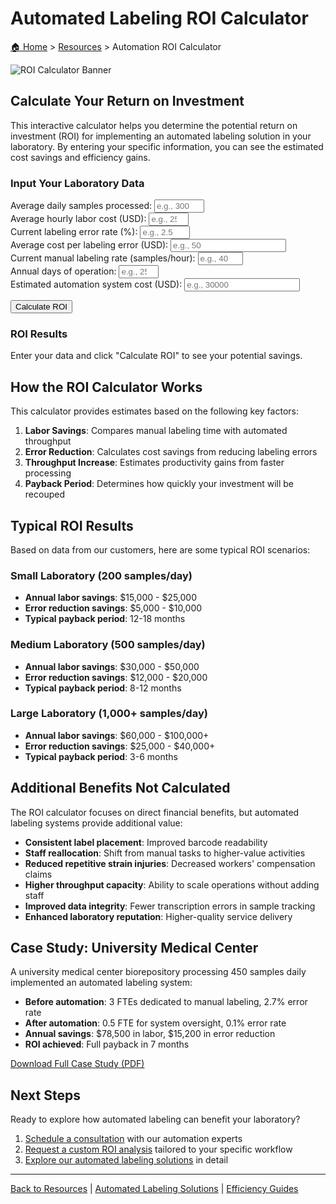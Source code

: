 # Automated Labeling ROI Calculator

[🏠 Home](../index.md) > [Resources](./index.md) > Automation ROI Calculator

![ROI Calculator Banner](../images/roi-calculator-banner.jpg)

## Calculate Your Return on Investment

This interactive calculator helps you determine the potential return on investment (ROI) for implementing an automated labeling solution in your laboratory. By entering your specific information, you can see the estimated cost savings and efficiency gains.

<div class="calculator-container">
<div class="calculator-form">
<h3>Input Your Laboratory Data</h3>

<form id="roi-calculator">
  <div class="form-group">
    <label for="daily-samples">Average daily samples processed:</label>
    <input type="number" id="daily-samples" name="daily-samples" placeholder="e.g., 300" min="1" max="10000">
  </div>
  
  <div class="form-group">
    <label for="labor-cost">Average hourly labor cost (USD):</label>
    <input type="number" id="labor-cost" name="labor-cost" placeholder="e.g., 25" min="1" max="100">
  </div>
  
  <div class="form-group">
    <label for="error-rate">Current labeling error rate (%):</label>
    <input type="number" id="error-rate" name="error-rate" placeholder="e.g., 2.5" min="0" max="100" step="0.1">
  </div>
  
  <div class="form-group">
    <label for="error-cost">Average cost per labeling error (USD):</label>
    <input type="number" id="error-cost" name="error-cost" placeholder="e.g., 50" min="0">
  </div>
  
  <div class="form-group">
    <label for="manual-rate">Current manual labeling rate (samples/hour):</label>
    <input type="number" id="manual-rate" name="manual-rate" placeholder="e.g., 40" min="1" max="1000">
  </div>
  
  <div class="form-group">
    <label for="days-operation">Annual days of operation:</label>
    <input type="number" id="days-operation" name="days-operation" placeholder="e.g., 250" min="1" max="365">
  </div>
  
  <div class="form-group">
    <label for="system-cost">Estimated automation system cost (USD):</label>
    <input type="number" id="system-cost" name="system-cost" placeholder="e.g., 30000" min="1">
  </div>
  
  <button type="button" id="calculate-roi" class="cta-button">Calculate ROI</button>
</form>
</div>

<div class="calculator-results">
<h3>ROI Results</h3>
<div id="roi-results">
  <p>Enter your data and click "Calculate ROI" to see your potential savings.</p>
</div>
</div>
</div>

## How the ROI Calculator Works

This calculator provides estimates based on the following key factors:

1. **Labor Savings**: Compares manual labeling time with automated throughput
2. **Error Reduction**: Calculates cost savings from reducing labeling errors
3. **Throughput Increase**: Estimates productivity gains from faster processing
4. **Payback Period**: Determines how quickly your investment will be recouped

## Typical ROI Results

Based on data from our customers, here are some typical ROI scenarios:

### Small Laboratory (200 samples/day)
- **Annual labor savings**: $15,000 - $25,000
- **Error reduction savings**: $5,000 - $10,000
- **Typical payback period**: 12-18 months

### Medium Laboratory (500 samples/day)
- **Annual labor savings**: $30,000 - $50,000
- **Error reduction savings**: $12,000 - $20,000
- **Typical payback period**: 8-12 months

### Large Laboratory (1,000+ samples/day)
- **Annual labor savings**: $60,000 - $100,000+
- **Error reduction savings**: $25,000 - $40,000+
- **Typical payback period**: 3-6 months

## Additional Benefits Not Calculated

The ROI calculator focuses on direct financial benefits, but automated labeling systems provide additional value:

- **Consistent label placement**: Improved barcode readability
- **Staff reallocation**: Shift from manual tasks to higher-value activities
- **Reduced repetitive strain injuries**: Decreased workers' compensation claims
- **Higher throughput capacity**: Ability to scale operations without adding staff
- **Improved data integrity**: Fewer transcription errors in sample tracking
- **Enhanced laboratory reputation**: Higher-quality service delivery

## Case Study: University Medical Center

A university medical center biorepository processing 450 samples daily implemented an automated labeling system:

- **Before automation**: 3 FTEs dedicated to manual labeling, 2.7% error rate
- **After automation**: 0.5 FTE for system oversight, 0.1% error rate
- **Annual savings**: $78,500 in labor, $15,200 in error reduction
- **ROI achieved**: Full payback in 7 months

[Download Full Case Study (PDF)](./university-medical-center-case-study.pdf)

## Next Steps

Ready to explore how automated labeling can benefit your laboratory?

1. [Schedule a consultation](../Solutions/request-consultation.md) with our automation experts
2. [Request a custom ROI analysis](../Solutions/request-roi-analysis.md) tailored to your specific workflow
3. [Explore our automated labeling solutions](../Solutions/automated-labeling.md) in detail

<script src="../js/roi-calculator.js"></script>

---

[Back to Resources](./index.md) | [Automated Labeling Solutions](../Solutions/automated-labeling.md) | [Efficiency Guides](../Guides/efficiency-optimization.md) 